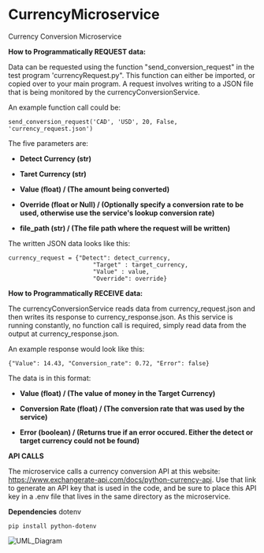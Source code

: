 # CurrencyMicroservice
Currency Conversion Microservice

**How to Programmatically REQUEST data:**

Data can be requested using the function "send_conversion_request" in the test program 'currencyRequest.py".
This function can either be imported, or copied over to your main program. A request involves writing to a JSON file that is being monitored by the currencyConversionService.

An example function call could be:

```
send_conversion_request('CAD', 'USD', 20, False, 'currency_request.json')
```

The five parameters are:

- **Detect Currency (str)**

- **Taret Currency (str)**

- **Value (float) / (The amount being converted)**

- **Override (float or Null) / (Optionally specify a conversion rate to be used, otherwise use the service's lookup conversion rate)**

- **file_path (str) / (The file path where the request will be written)**

The written JSON data looks like this:
```
currency_request = {"Detect": detect_currency,
                        "Target" : target_currency,
                        "Value" : value,
                        "Override": override}
```


**How to Programmatically RECEIVE data:**

The currencyConversionService reads data from currency_request.json and then writes its response to currency_response.json.
As this service is running constantly, no function call is required, simply read data from the output at currency_response.json.

An example response would look like this:
```
{"Value": 14.43, "Conversion_rate": 0.72, "Error": false}
```

The data is in this format:

- **Value (float) / (The value of money in the Target Currency)**

- **Conversion Rate (float) / (The conversion rate that was used by the service)**

- **Error (boolean) / (Returns true if an error occured. Either the detect or target currency could not be found)**



**API CALLS**

The microservice calls a currency conversion API at this website: https://www.exchangerate-api.com/docs/python-currency-api.
Use that link to generate an API key that is used in the code, and be sure to place this API key in a .env file that lives in the same directory as the microservice.

**Dependencies**
dotenv
```
pip install python-dotenv
```

![UML_Diagram](https://github.com/user-attachments/assets/63878e3d-77be-4c4d-8435-8a55f40b349b)








